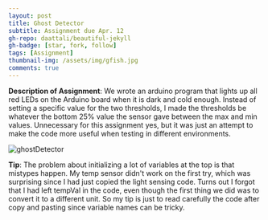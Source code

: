 ```yaml
---
layout: post
title: Ghost Detector
subtitle: Assignment due Apr. 12
gh-repo: daattali/beautiful-jekyll
gh-badge: [star, fork, follow]
tags: [Assignment]
thumbnail-img: /assets/img/gfish.jpg
comments: true
---
```

**Description of Assignment**: We wrote an arduino program that lights up all red LEDs on the Arduino board when it is dark and cold enough. Instead of setting
a specific value for the two thresholds, I made the thresholds be whatever the bottom 25% value the sensor gave between the max and min values. Unnecessary for
this assignment yes, but it was just an attempt to make the code more useful when testing in different environments.
  
![ghostDetector](https://darrendywang.github.io/assets/img/ghostDetector.jpg)  


**Tip**: The problem about initializing a lot of variables at the top is that mistypes happen. My temp sensor didn't work on the first try, which was surprising since
I had just copied the light sensing code. Turns out I forgot that I had left tempVal in the code, even though the first thing we did was to convert it to a different
unit. So my tip is just to read carefully the code after copy and pasting since variable names can be tricky.
